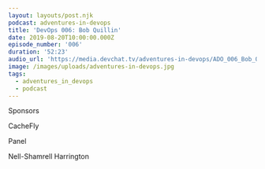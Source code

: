 ```yaml
---
layout: layouts/post.njk
podcast: adventures-in-devops
title: 'DevOps 006: Bob Quillin'
date: 2019-08-20T10:00:00.000Z
episode_number: '006'
duration: '52:23'
audio_url: 'https://media.devchat.tv/adventures-in-devops/ADO_006_Bob_Quillin.mp3'
image: /images/uploads/adventures-in-devops.jpg
tags:
  - adventures_in_devops
  - podcast
---
```

Sponsors

CacheFly

Panel

Nell-Shamrell Harrington
